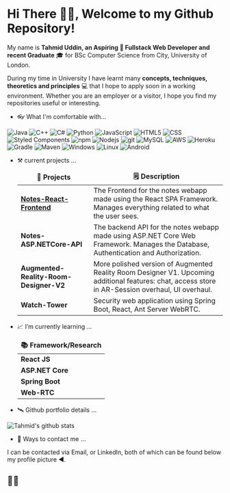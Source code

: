 # Hi There 👋😁, Welcome to my Github Repository!

My name is **Tahmid Uddin, an Aspiring 🚀 Fullstack Web Developer and recent Graduate** 🎓 for BSc Computer Science from City, University of London.

During my time in University I have learnt many **concepts, techniques, theoretics and principles** 💻 that I hope to apply soon in a working environment. Whether you are an employer or a visitor, I hope you find my repositories useful or interesting.

- 👓 What I'm comfortable with...

<p>
  <img alt="Java" src="https://img.shields.io/badge/-Java-45b8d8?style=flat&logo=Java&logoColor=red&color=white" />
  <img alt="C++" src="https://img.shields.io/badge/C++-blue.svg?style=flat&logo=c%2B%2B" /> 
  <img alt="C#" src="https://img.shields.io/badge/-C Sharp-45b8d8?style=flat&logo=c%2B%2B" />
  <img alt="Python" src="https://img.shields.io/badge/-Python-blue?style=flat&logo=python&logoColor=orange" />
  <img alt="JavaScript" src="https://img.shields.io/badge/-JavaScript-black?style=flat&logo=javascript&logoColor=yellow" />
  <img alt="HTML5" src="https://img.shields.io/badge/-HTML5-E34F26?style=flat&logo=html5&logoColor=white" />
  <img alt="CSS" src="https://img.shields.io/badge/-CSS-blue?style=flat&logo=html5&logoColor=white" />
  <img alt="Styled Components" src="https://img.shields.io/badge/-Styled_Components-db7092?style=flat&logo=styled-components&logoColor=white" />
  <img alt="npm" src="https://img.shields.io/badge/-NPM-CB3837?style=flat&logo=npm&logoColor=white" />
  <img alt="Nodejs" src="https://img.shields.io/badge/-Nodejs-43853d?style=flat&logo=Node.js&logoColor=white" />
  <img alt="git" src="https://img.shields.io/badge/-Git-F05032?style=flat&logo=git&logoColor=white" />
  <img alt="MySQL" src="https://img.shields.io/badge/-MySQL-blue?style=flat&logo=mysql&logoColor=white" />
  <img alt="AWS" src="https://img.shields.io/badge/-AWS-black?style=flat&logo=amazon-aws&logoColor=orange" />
  <img alt="Heroku" src="https://img.shields.io/badge/-Heroku-430098?style=flat&logo=heroku&logoColor=white" />
  <img alt="Gradle" src="https://img.shields.io/badge/-Gradle-white?style=flat&logo=gradle&logoColor=green" />
  <img alt="Maven" src="https://img.shields.io/badge/-Maven-white?style=flat&logo=apollo-graphql&logoColor=black" />
  <img alt="Windows" src="https://img.shields.io/badge/-Windows-white?style=flat&logo=windows&logoColor=blue" />
  <img alt="Linux" src="https://img.shields.io/badge/-Linux-orange?style=flat&logo=linux&logoColor=black" />
  <img alt="Android" src="https://img.shields.io/badge/-Native%20Android%20Development-black?style=flat&logo=android&logoColor=green" />
</p>

- ⚒ current projects ...

  <table>
    <thead align="center">
      <tr border: none;>
        <td><b>📁 Projects</b></td>
        <td><b>🗒 Description</b></td>
      </tr>
    </thead>
    <tbody>
      <tr>
        <td><a href="https://github.com/TahmidU/Notes-React-Frontend"><b>Notes-React-Frontend</b></a></td>
        <td><a>The Frontend for the notes webapp made using the React SPA Framework. Manages everything related to what the user sees.</a></td>
      </tr>
      <tr>
        <td><a><b>Notes-ASP.NETCore-API</b></a></td>
        <td><a>The backend API for the notes webapp made using ASP.NET Core Web Framework. Manages the Database, Authentication and Authorization.</a></td>
      </tr>
      <tr>
        <td><a><b>Augmented-Reality-Room-Designer-V2</b></a></td>
        <td><a>More polished version of Augmented Reality Room Designer V1. Upcoming additional features: chat, access store in AR-Session overhaul, UI overhaul.</a></td>
      </tr>
      <tr>
        <td><a><b>Watch-Tower</b></a></td>
        <td><a>Security web application using Spring Boot, React, Ant Server WebRTC.</a></td>
      </tr>
    </tbody>
  </table>

- 📈 I’m currently learning ...

  <table>
    <thead align="center">
      <tr border: none;>
        <td><b>📚 Framework/Research</b></td>
      </tr>
    </thead>
    <tbody>
      <tr>
        <td><a><b>React JS</b></a></td>
      </tr>
      <tr>
        <td><a><b>ASP.NET Core</b></a></td>
      </tr>
      <tr>
        <td><a><b>Spring Boot</b></a></td>
      </tr>
      <tr>
        <td><a><b>Web-RTC</b></a></td>
      </tr>
    </tbody>
  </table>

- 🛰 Github portfolio details ...

![Tahmid's github stats](https://github-readme-stats.vercel.app/api?username=TahmidU&show_icons=true&title_color=c1c7cb&icon_color=cfd3d6&text_color=374140&bg_color=e9ebec&hide=stars,issues)
  
- 📧 Ways to contact me ...

I can be contacted via Email, or LinkedIn, both of which can be found below my profile picture ◀.

## 👋👋
